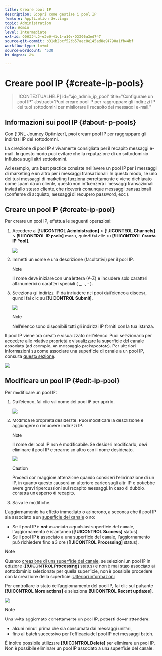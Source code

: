```yaml
---
title: Creare pool IP
description: Scopri come gestire i pool IP
feature: Application Settings
topic: Administration
role: Admin
level: Intermediate
exl-id: 606334c3-e3e6-41c1-a10e-63508a3ed747
source-git-commit: b31eb2bcf52bb57aec8e145ad8e94790a1fb44bf
workflow-type: tm+mt
source-wordcount: '530'
ht-degree: 2%

---
```


# Creare pool IP {#create-ip-pools}

>[!CONTEXTUALHELP]
>id="ajo_admin_ip_pool"
>title="Configurare un pool IP"
>abstract="Puoi creare pool IP per raggruppare gli indirizzi IP dei tuoi sottodomini per migliorare il recapito dei messaggi e-mail."

## Informazioni sui pool IP {#about-ip-pools}

Con [!DNL Journey Optimizer], puoi creare pool IP per raggruppare gli indirizzi IP dei sottodomini.

La creazione di pool IP è vivamente consigliata per il recapito messaggi e-mail. In questo modo puoi evitare che la reputazione di un sottodominio influisca sugli altri sottodomini.

Ad esempio, una best practice consiste nell’avere un pool IP per i messaggi di marketing e un altro per i messaggi transazionali. In questo modo, se uno dei tuoi messaggi di marketing funziona correttamente e viene dichiarato come spam da un cliente, questo non influenzerà i messaggi transazionali inviati allo stesso cliente, che riceverà comunque messaggi transazionali (conferme di acquisto, messaggi di recupero password, ecc.).

## Creare un pool IP {#create-ip-pool}

Per creare un pool IP, effettua le seguenti operazioni:

1. Accedere al **[!UICONTROL Administration]** > **[!UICONTROL Channels]** > **[!UICONTROL IP pools]** menu, quindi fai clic su **[!UICONTROL Create IP Pool]**.

   ![](assets/ip-pool-create.png)

1. Immetti un nome e una descrizione (facoltativi) per il pool IP.

   >[!NOTE]
   >
   >Il nome deve iniziare con una lettera (A-Z) e includere solo caratteri alfanumerici o caratteri speciali ( _, ., - ).

1. Seleziona gli indirizzi IP da includere nel pool dall’elenco a discesa, quindi fai clic su **[!UICONTROL Submit]**.

   ![](assets/ip-pool-config.png)

   >[!NOTE]
   >
   >Nell’elenco sono disponibili tutti gli indirizzi IP forniti con la tua istanza.

Il pool IP viene ora creato e visualizzato nell’elenco. Puoi selezionarlo per accedere alle relative proprietà e visualizzare la superficie del canale associata (ad esempio, un messaggio preimpostato). Per ulteriori informazioni su come associare una superficie di canale a un pool IP, consulta [questa sezione](channel-surfaces.md).

![](assets/ip-pool-created.png)

## Modificare un pool IP {#edit-ip-pool}

Per modificare un pool IP:

1. Dall’elenco, fai clic sul nome del pool IP per aprirlo.

   ![](assets/ip-pool-list.png)

1. Modifica le proprietà desiderate. Puoi modificare la descrizione e aggiungere o rimuovere indirizzi IP.

   >[!NOTE]
   >
   >Il nome del pool IP non è modificabile. Se desideri modificarlo, devi eliminare il pool IP e crearne un altro con il nome desiderato.

   ![](assets/ip-pool-edit.png)

   >[!CAUTION]
   >
   >Procedi con maggiore attenzione quando consideri l’eliminazione di un IP, in quanto questo causerà un ulteriore carico sugli altri IP e potrebbe avere gravi ripercussioni sul recapito messaggi. In caso di dubbio, contatta un esperto di recapito.

1. Salva le modifiche.

L’aggiornamento ha effetto immediato o asincrono, a seconda che il pool IP sia associato a un [superficie del canale](channel-surfaces.md) o no:

* Se il pool IP è **not** associato a qualsiasi superficie del canale, l&#39;aggiornamento è istantaneo (**[!UICONTROL Success]** status).
* Se il pool IP **è** associato a una superficie del canale, l’aggiornamento può richiedere fino a 3 ore (**[!UICONTROL Processing]** status).

>[!NOTE]
>
>Quando [creazione di una superficie del canale](channel-surfaces.md#create-channel-surface), se selezioni un pool IP in edizione (**[!UICONTROL Processing]** status) e non è mai stato associato al sottodominio selezionato per quella superficie, non è possibile procedere con la creazione della superficie. [Ulteriori informazioni](channel-surfaces.md#subdomains-and-ip-pools)

Per controllare lo stato dell’aggiornamento del pool IP, fai clic sul pulsante **[!UICONTROL More actions]** e seleziona **[!UICONTROL Recent updates]**.

![](assets/ip-pool-recent-update.png)

>[!NOTE]
>
>Una volta aggiornato correttamente un pool IP, potresti dover attendere:
>* alcuni minuti prima che sia consumata dai messaggi unitari,
>* fino al batch successivo per l&#39;efficacia del pool IP nei messaggi batch.


È inoltre possibile utilizzare **[!UICONTROL Delete]** per eliminare un pool IP. Non è possibile eliminare un pool IP associato a una superficie del canale.

